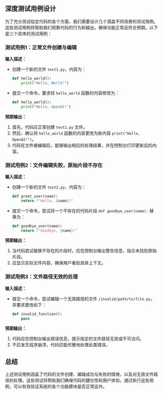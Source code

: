 ## 深度测试用例设计

为了充分测试给定代码的各个方面，我们需要设计几个涵盖不同场景的测试用例。这些测试用例将帮助我们观察代码的行为和输出，确保功能正常且符合预期。以下是三个具体的测试用例：

### 测试用例1：正常文件创建与编辑

**输入描述：**
- 创建一个新的文件 `test1.py`，内容为：
  ```python
  def hello_world():
      print("Hello, World!")
  ```
- 提交一个命令，要求将 `hello_world` 函数的内容修改为：
  ```python
  def hello_world():
      print("Hello, OpenAI!")
  ```

**预期输出：**
1. 首先，代码应正常创建 `test1.py` 文件。
2. 然后，确认将 `hello_world` 函数的内容更改为新内容 `print("Hello, OpenAI!")`。
3. 代码在文件被编辑后，能够输出相应的处理结果，并在控制台打印更新后的内容。

### 测试用例2：文件编辑失败，原始片段不存在

**输入描述：**
- 创建一个新的文件 `test2.py`，内容为：
  ```python
  def greet_user(name):
      return f"Hello, {name}!"
  ```
- 提交一个命令，尝试将一个不存在的代码片段 `def goodbye_user(name):` 替换为：
  ```python
  def goodbye_user(name):
      return f"Goodbye, {name}!"
  ```

**预期输出：**
1. 当代码尝试替换不存在的片段时，应在控制台输出警告信息，指示未找到原始片段。
2. 应显示实际文件内容，确保用户看到具体上下文。

### 测试用例3：文件路径无效的处理

**输入描述：**
- 提交一个命令，尝试编辑一个无效路径的文件 `/invalid/path/to/file.py`，并要求更改如下：
  ```python
  def invalid_function():
      pass
  ```

**预期输出：**
1. 代码应在控制台输出错误信息，提示指定的文件路径无效或不可访问。
2. 不应发生程序崩溃，代码应能优雅地处理此类错误。

## 总结

上述测试用例涵盖了代码的文件创建、编辑成功与失败的情境，以及对无效文件路径的处理。这些测试将帮助我们确保代码的健壮性和用户体验。通过执行这些用例，可以有效验证系统的各个功能模块是否正常运作。